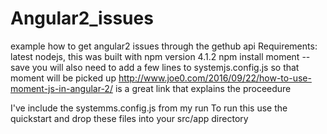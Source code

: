 # Angular2_issues
example how to get angular2 issues through the gethub api 
Requirements: 
latest nodejs, this was built with npm version 4.1.2
npm install moment --save 
you will also need to add  a few lines to systemjs.config.js so that moment will be picked up 
http://www.joe0.com/2016/09/22/how-to-use-moment-js-in-angular-2/ is a great link that explains the proceedure 

I've include the systemms.config.js from my run 
To run this use the quickstart and drop these files into your src/app directory
